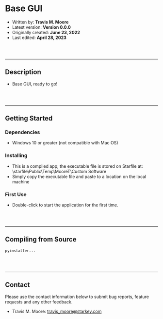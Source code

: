 # **Base GUI**

- Written by: **Travis M. Moore**
- Latest version: **Version 0.0.0**
- Originally created: **June 23, 2022**
- Last edited: **April 28, 2023**
<br>
<br>

---

## Description
- Base GUI, ready to go!
<br>
<br>

---

## Getting Started

### Dependencies

- Windows 10 or greater (not compatible with Mac OS)

### Installing

- This is a compiled app; the executable file is stored on Starfile at: \\starfile\Public\Temp\MooreT\Custom Software
- Simply copy the executable file and paste to a location on the local machine

### First Use
- Double-click to start the application for the first time.
<br>
<br>

---

## Compiling from Source
```
pyinstaller...
```
<br>
<br>

---

## Contact
Please use the contact information below to submit bug reports, feature requests and any other feedback.

- Travis M. Moore: travis_moore@starkey.com
